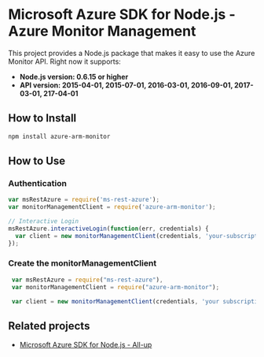 # Microsoft Azure SDK for Node.js - Azure Monitor Management

This project provides a Node.js package that makes it easy to use the Azure Monitor API. Right now it supports:
- **Node.js version: 0.6.15 or higher**
- **API version: 2015-04-01, 2015-07-01, 2016-03-01, 2016-09-01, 2017-03-01, 217-04-01**

## How to Install

```bash
npm install azure-arm-monitor
```

## How to Use

### Authentication

 ```javascript
 var msRestAzure = require('ms-rest-azure');
 var monitorManagementClient = require('azure-arm-monitor');
 
 // Interactive Login
 msRestAzure.interactiveLogin(function(err, credentials) {
   var client = new monitorManagementClient(credentials, 'your-subscription-id');
 });
 ```

### Create the monitorManagementClient

```javascript
 var msRestAzure = require("ms-rest-azure"),
 var monitorManagementClient = require("azure-arm-monitor");

 var client = new monitorManagementClient(credentials, 'your subscription id');
```

## Related projects

- [Microsoft Azure SDK for Node.js - All-up](https://github.com/WindowsAzure/azure-sdk-for-node)
